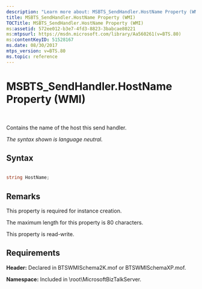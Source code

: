 ```yaml
---
description: "Learn more about: MSBTS_SendHandler.HostName Property (WMI)"
title: MSBTS_SendHandler.HostName Property (WMI)
TOCTitle: MSBTS_SendHandler.HostName Property (WMI)
ms:assetid: 572ee012-b3e7-4fd3-8823-3babcae80221
ms:mtpsurl: https://msdn.microsoft.com/library/Aa560261(v=BTS.80)
ms:contentKeyID: 51528167
ms.date: 08/30/2017
mtps_version: v=BTS.80
ms.topic: reference
---
```


# MSBTS\_SendHandler.HostName Property (WMI)

 

Contains the name of the host this send handler.

*The syntax shown is language neutral.*

## Syntax

```C#
  
string HostName;  
```

## Remarks

This property is required for instance creation.

The maximum length for this property is 80 characters.

This property is read-write.

## Requirements

**Header:** Declared in BTSWMISchema2K.mof or BTSWMISchemaXP.mof.

**Namespace:** Included in \\root\\MicrosoftBizTalkServer.

